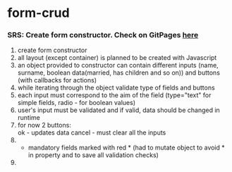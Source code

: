 # form-crud
### SRS: Create form constructor. Check on GitPages [here](https://demiez.github.io/form-crud/)
1) create form constructor
2) all layout (except container) is planned to be created with Javascript
3) an object provided to constructor can contain different inputs (name, surname, boolean data(married, has children and so on)) and buttons (with callbacks for actions)
4) while iterating through the object validate type of fields and buttons
5) each input must correspond to the aim of the field (type="text" for simple fields, radio - for boolean values)
6) user's input must be validated and if valid, data should be changed in runtime
7) for now 2 buttons:<br>
ok - updates data
cancel - must clear all the inputs
8) + mandatory fields marked with red * (had to mutate object to avoid * in property and to save all validation checks)
9)
